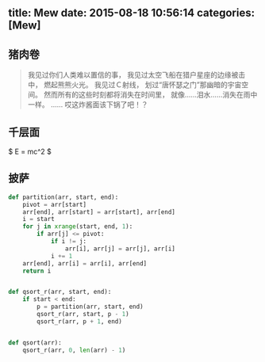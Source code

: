 title: Mew
date: 2015-08-18 10:56:14
categories: [Mew]
---

## 猪肉卷

> 我见过你们人类难以置信的事，
> 我见过太空飞船在猎户星座的边缘被击中，
> 燃起熊熊火光。
> 我见过Ｃ射线，
> 划过“唐怀瑟之门”那幽暗的宇宙空间。
> 然而所有的这些时刻都将消失在时间里，
> 就像……泪水……消失在雨中一样。
> ……
> 哎这炸酱面该下锅了吧！？

## 千层面

$ E = mc^2 $


## 披萨

``` python
def partition(arr, start, end):
    pivot = arr[start]
    arr[end], arr[start] = arr[start], arr[end]
    i = start
    for j in xrange(start, end, 1):
        if arr[j] <= pivot:
            if i != j:
                arr[i], arr[j] = arr[j], arr[i]
            i += 1
    arr[end], arr[i] = arr[i], arr[end]
    return i


def qsort_r(arr, start, end):
    if start < end:
        p = partition(arr, start, end)
        qsort_r(arr, start, p - 1)
        qsort_r(arr, p + 1, end)


def qsort(arr):
    qsort_r(arr, 0, len(arr) - 1)
```
